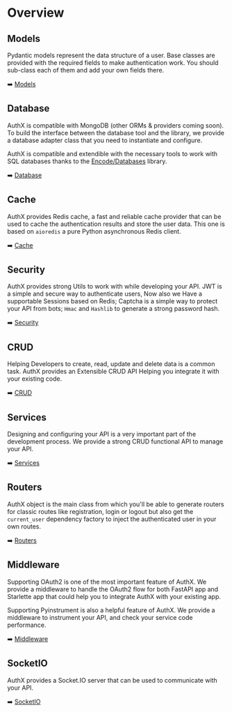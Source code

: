 # Overview

## Models

Pydantic models represent the data structure of a user. Base classes are
provided with the required fields to make authentication work. You should
sub-class each of them and add your own fields there.

➡️ [Models](models/index.md)

## Database

AuthX is compatible with MongoDB (other ORMs & providers coming soon). To build
the interface between the database tool and the library, we provide a database
adapter class that you need to instantiate and configure.

AuthX is compatible and extendible with the necessary tools to work with SQL
databases thanks to the [Encode/Databases](https://www.encode.io/databases/)
library.

➡️ [Database](database/index.md)

## Cache

AuthX provides Redis cache, a fast and reliable cache provider that can be used
to cache the authentication results and store the user data. This one is based
on `aioredis` a pure Python asynchronous Redis client.

➡️ [Cache](cache/index.md)

## Security

AuthX provides strong Utils to work with while developing your API. JWT is a
simple and secure way to authenticate users, Now also we Have a supportable
Sessions based on Redis; Captcha is a simple way to protect your API from bots;
`Hmac` and `Hashlib` to generate a strong password hash.

➡️ [Security](security/index.md)

## CRUD

Helping Developers to create, read, update and delete data is a common task.
AuthX provides an Extensible CRUD API Helping you integrate it with your
existing code.

➡️ [CRUD](crud/index.md)

## Services

Designing and configuring your API is a very important part of the development
process. We provide a strong CRUD functional API to manage your API.

➡️ [Services](services/index.md)

## Routers

AuthX object is the main class from which you'll be able to generate routers for
classic routes like registration, login or logout but also get the
`current_user` dependency factory to inject the authenticated user in your own
routes.

➡️ [Routers](routers/index.md)

## Middleware

Supporting OAuth2 is one of the most important feature of AuthX. We provide a
middleware to handle the OAuth2 flow for both FastAPI app and Starlette app that
could help you to integrate AuthX with your existing app.

Supporting Pyinstrument is also a helpful feature of AuthX. We provide a
middleware to instrument your API, and check your service code performance.

➡️ [Middleware](middleware/index.md)

## SocketIO

AuthX provides a Socket.IO server that can be used to communicate with your API.

➡️ [SocketIO](socket/index.md)
